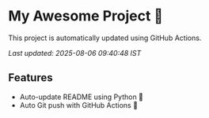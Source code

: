 # My Awesome Project 🚀

This project is automatically updated using GitHub Actions.

_Last updated: 2025-08-06 09:40:48 IST_

## Features
- Auto-update README using Python 🐍
- Auto Git push with GitHub Actions 🤖
